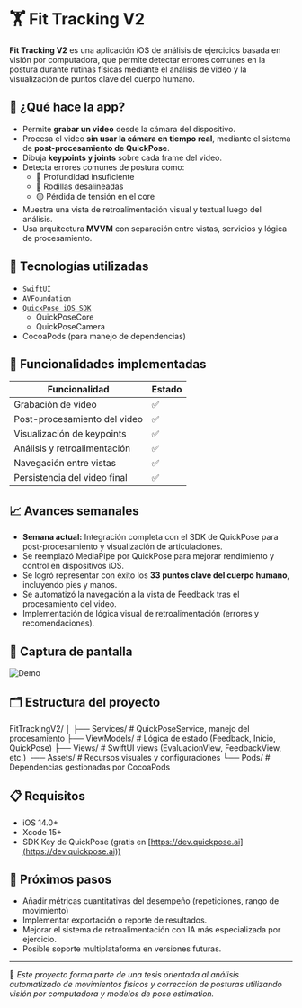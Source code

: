# 🏋️ Fit Tracking V2

**Fit Tracking V2** es una aplicación iOS de análisis de ejercicios basada en visión por computadora, que permite detectar errores comunes en la postura durante rutinas físicas mediante el análisis de video y la visualización de puntos clave del cuerpo humano.

## 🚀 ¿Qué hace la app?

- Permite **grabar un video** desde la cámara del dispositivo.
- Procesa el video **sin usar la cámara en tiempo real**, mediante el sistema de **post-procesamiento de QuickPose**.
- Dibuja **keypoints y joints** sobre cada frame del video.
- Detecta errores comunes de postura como:
  - 🔴 Profundidad insuficiente
  - 🔴 Rodillas desalineadas
  - 🟡 Pérdida de tensión en el core
- Muestra una vista de retroalimentación visual y textual luego del análisis.
- Usa arquitectura **MVVM** con separación entre vistas, servicios y lógica de procesamiento.

## 🧠 Tecnologías utilizadas

- `SwiftUI`
- `AVFoundation`
- [`QuickPose iOS SDK`](https://quickpose.ai/products/ios-sdk/)
  - QuickPoseCore
  - QuickPoseCamera
- CocoaPods (para manejo de dependencias)

## 🧩 Funcionalidades implementadas

| Funcionalidad                  | Estado  |
|-------------------------------|---------|
| Grabación de video            | ✅      |
| Post-procesamiento del video  | ✅      |
| Visualización de keypoints    | ✅      |
| Análisis y retroalimentación  | ✅      |
| Navegación entre vistas       | ✅      |
| Persistencia del video final  | ✅      |

## 📈 Avances semanales

- **Semana actual:** Integración completa con el SDK de QuickPose para post-procesamiento y visualización de articulaciones.
- Se reemplazó MediaPipe por QuickPose para mejorar rendimiento y control en dispositivos iOS.
- Se logró representar con éxito los **33 puntos clave del cuerpo humano**, incluyendo pies y manos.
- Se automatizó la navegación a la vista de Feedback tras el procesamiento del video.
- Implementación de lógica visual de retroalimentación (errores y recomendaciones).

## 📱 Captura de pantalla

![Demo](./path_to_your_screenshot.png)

## 🗂️ Estructura del proyecto

FitTrackingV2/
│
├── Services/ # QuickPoseService, manejo del procesamiento
├── ViewModels/ # Lógica de estado (Feedback, Inicio, QuickPose)
├── Views/ # SwiftUI views (EvaluacionView, FeedbackView, etc.)
├── Assets/ # Recursos visuales y configuraciones
└── Pods/ # Dependencias gestionadas por CocoaPods


## 📋 Requisitos

- iOS 14.0+
- Xcode 15+
- SDK Key de QuickPose (gratis en [https://dev.quickpose.ai](https://dev.quickpose.ai))

## 🧪 Próximos pasos

- Añadir métricas cuantitativas del desempeño (repeticiones, rango de movimiento)
- Implementar exportación o reporte de resultados.
- Mejorar el sistema de retroalimentación con IA más especializada por ejercicio.
- Posible soporte multiplataforma en versiones futuras.

---

🎯 *Este proyecto forma parte de una tesis orientada al análisis automatizado de movimientos físicos y corrección de posturas utilizando visión por computadora y modelos de pose estimation.*
